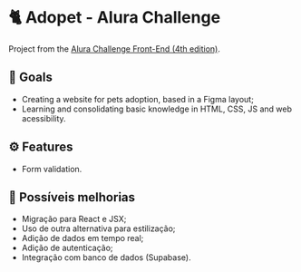 #  🐈 Adopet - Alura Challenge

Project from the [Alura Challenge Front-End (4th edition)](https://www.alura.com.br/challenges/front-end-4?host=https://cursos.alura.com.br).

## 🎯 Goals

- Creating a website for pets adoption, based in a Figma layout;
- Learning and consolidating basic knowledge in HTML, CSS, JS and web acessibility.

## ⚙️ Features 

- Form validation.

## 🧠 Possíveis melhorias

- Migração para React e JSX;
- Uso de outra alternativa para estilização;
- Adição de dados em tempo real;
- Adição de autenticação;
- Integração com banco de dados (Supabase).

